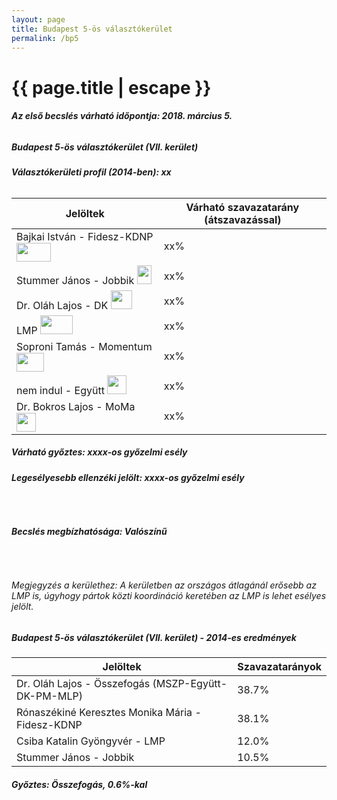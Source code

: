 ```yaml
---
layout: page
title: Budapest 5-ös választókerület
permalink: /bp5
---
```


<h1 class="page-title">{{ page.title | escape }}</h1>

<div class="section">
    <div class="row">
          <div class="col s12"><h6><span><strong>Az első becslés várható időpontja: 2018. március 5.</strong></span></h6>
		  <h5>Budapest 5-ös választókerület (VII. kerület)</h5>
<h6><strong>Választókerületi profil (2014-ben): <span id="profil">xx</span></strong></h6>
<table class="striped">
              <thead>
                <tr>
                    <th>Jelöltek</th>
                    <th>Várható szavazatarány (átszavazással)</th>
                </tr>
              </thead>
              <tbody>
             <tr>
                  <td>Bajkai István - Fidesz-KDNP <img src="images/fideszkdnp_logo.png" style="width:55px;height:30px;"></td>
				  <td id="id_fidesz">xx%</td>
			</tr>
			<tr><td>Stummer János - Jobbik <img src="images/jobbik_logo.png" style="width:23px;height:30px;"></td><td id="id_jobbik">xx%</td></tr>
<tr>
                  <td>Dr. Oláh Lajos - DK <img src="images/dk_logo.png" style="width:34px;height:30px;"></td>
				  <td id="id_baloldal">xx%</td>
			</tr>
			<tr>
                  <td>LMP <img src="images/lmp_logo.png" style="width:52px;height:30px;"></td>
				  <td id="id_lmp">xx%</td>
			</tr>
			<tr>
				  <td>Soproni Tamás - Momentum <img src="images/momentum_logo.png" style="width:44px;height:30px;"></td>
				  <td id="id_momentum">xx%</td>
			</tr>
<tr>
<td>nem indul -  Együtt <img src="images/egyutt_logo.png" style="width:31px;height:30px;"></td>
<td id="id_egyutt">xx%</td>
</tr>    
<tr>
<td>Dr. Bokros Lajos -  MoMa <img src="images/egyutt_logo.png" style="width:31px;height:30px;"></td>
<td id="id_egyutt">xx%</td>
</tr>              
              </tbody>
            </table>
			<h5>Várható győztes: <span id="gyoztes">xx</span><span id="esely">xx</span><span>-os győzelmi esély</span></h5>
			<h6><strong>Legesélyesebb ellenzéki jelölt: <span id="eselyes">xx</span><span id="esely2">xx</span><span>-os győzelmi esély</span></strong></h6>
			<br/>
			<h6><strong>Becslés megbízhatósága: Valószínű</strong></h6>
<br/><h6>Megjegyzés a kerülethez: A kerületben az országos átlagánál erősebb az LMP is, úgyhogy pártok közti koordináció keretében az LMP is lehet esélyes jelölt.</h6>
          </div>
    </div>
</div>

<div class="section">
    <div class="row">
          <div class="col s12">
		  <h5>Budapest 5-ös választókerület (VII. kerület) - 2014-es eredmények</h5>
            <table class="striped">
              <thead>
                <tr>
                    <th>Jelöltek</th>
                    <th>Szavazatarányok</th>
                </tr>
              </thead>
              <tbody>
             <tr>
                  <td>Dr. Oláh Lajos - Összefogás (MSZP-Együtt-DK-PM-MLP)</td>
				  <td>38.7%</td>
			</tr>
			<tr>
                  <td>Rónaszékiné Keresztes Monika Mária - Fidesz-KDNP</td>
				  <td>38.1%</td>
			</tr>
			<tr>
                  <td>Csiba Katalin Gyöngyvér - LMP</td>
				  <td>12.0%</td>
			</tr>
			<tr>
				  <td>Stummer János - Jobbik</td>
				  <td>10.5%</td>
			</tr>                
              </tbody>
            </table>
			<h5>Győztes: Összefogás, 0.6%-kal</h5>
          </div>
    </div>
</div>
